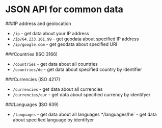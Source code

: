 # JSON API for common data

###IP address and geolocation
* `/ip` - get data about your IP address
* `/ip/64.233.161.99` - get geodata about specified IP address
* `/ip/google.com` - get geodata about specified URI


###Countries (ISO 3166)
* `/countries` - get data about all countries
* `/countries/de` - get data about specified country by identifier


###Currencies (ISO 4217)
* `/currencies` - get data about all currencies
* `/currencies/eur` - get data about specified currency by identifyer

###Languages (ISO 639)
* `/languages` - get data about all languages
*/languages/he` - get data about specified language by identifyer